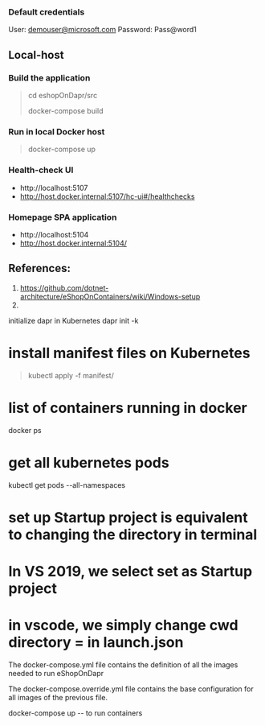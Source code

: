 ### Default credentials
User: demouser@microsoft.com
Password: Pass@word1

## Local-host

### Build the application
> cd eshopOnDapr/src
>
> docker-compose build

### Run in local Docker host
> docker-compose up

### Health-check UI
* http://localhost:5107
* http://host.docker.internal:5107/hc-ui#/healthchecks

### Homepage SPA application
* http://localhost:5104
* http://host.docker.internal:5104/


## References:
1. https://github.com/dotnet-architecture/eShopOnContainers/wiki/Windows-setup
2. 



initialize dapr in Kubernetes 
dapr init -k 

# install manifest files on Kubernetes
>kubectl apply -f manifest/

# list of containers running in docker
docker ps

# get all kubernetes pods
kubectl get pods --all-namespaces

# set up Startup project is equivalent to changing the directory in terminal
# In VS 2019, we select set as Startup project
# in vscode, we simply change cwd directory = <folder for startup project> in launch.json

The docker-compose.yml file contains the definition of all the images needed to run eShopOnDapr

The docker-compose.override.yml file contains the base configuration for all images of the previous file.

docker-compose up -- to run containers